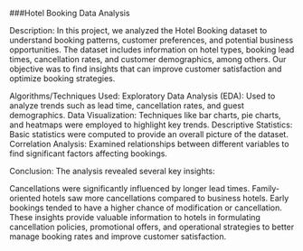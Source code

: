 ###Hotel Booking Data Analysis

Description:
In this project, we analyzed the Hotel Booking dataset to understand booking patterns, customer preferences, and potential business opportunities. The dataset includes information on hotel types, booking lead times, cancellation rates, and customer demographics, among others. Our objective was to find insights that can improve customer satisfaction and optimize booking strategies.

Algorithms/Techniques Used:
Exploratory Data Analysis (EDA): Used to analyze trends such as lead time, cancellation rates, and guest demographics.
Data Visualization: Techniques like bar charts, pie charts, and heatmaps were employed to highlight key trends.
Descriptive Statistics: Basic statistics were computed to provide an overall picture of the dataset.
Correlation Analysis: Examined relationships between different variables to find significant factors affecting bookings.

Conclusion:
The analysis revealed several key insights:

Cancellations were significantly influenced by longer lead times.
Family-oriented hotels saw more cancellations compared to business hotels.
Early bookings tended to have a higher chance of modification or cancellation. These insights provide valuable information to hotels in formulating cancellation policies, promotional offers, and operational strategies to better manage booking rates and improve customer satisfaction.
